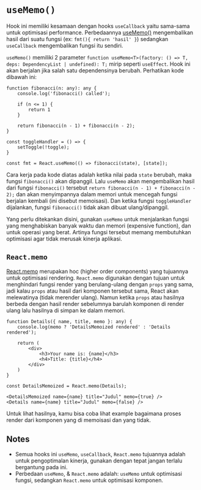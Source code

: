# `useMemo()`

Hook ini memiliki kesamaan dengan hooks `useCallback` yaitu sama-sama untuk optimisasi performance. Perbedaannya [useMemo()](https://reactjs.org/docs/hooks-reference.html#usememo) mengembalikan hasil dari suatu fungsi (ex: `fmt(){ return 'hasil' }`) sedangkan `useCallback` mengembalikan fungsi itu sendiri.

`useMemo()` memiliki 2 parameter `function useMemo<T>(factory: () => T, deps: DependencyList | undefined): T;` mirip seperti `useEffect`. Hook ini akan berjalan jika salah satu dependensinya berubah. Perhatikan kode dibawah ini:

```tsx
function fibonacci(n: any): any {
    console.log('fibonacci() called');
    
    if (n <= 1) {
        return 1
    }

    return fibonacci(n - 1) + fibonacci(n - 2);
}

const toggleHandler = () => {
    setToggle(!toggle);
}

const fmt = React.useMemo(() => fibonacci(state), [state]);
```
Cara kerja pada kode diatas adalah ketika nilai pada `state` berubah, maka fungsi `fibonacci()` akan dipanggil. Lalu `useMemo` akan mengembalikan hasil dari fungsi `fibonacci()` tersebut `return fibonacci(n - 1) + fibonacci(n - 2);` dan akan menyimpannya dalam memori untuk mencegah fungsi berjalan kembali (ini disebut memoisasi). Dan ketika fungsi `toggleHandler` dijalankan, fungsi `fibonacci()` tidak akan dibuat ulang/dipanggil.

Yang perlu ditekankan disini, gunakan `useMemo` untuk menjalankan fungsi yang menghabiskan banyak waktu dan memori (expensive function), dan untuk operasi yang berat. Artinya fungsi tersebut memang membutuhkan optimisasi agar tidak merusak kinerja aplikasi.

## `React.memo`
[React.memo](https://reactjs.org/docs/react-api.html#reactmemo) merupakan hoc (higher order components) yang tujuannya untuk optimisasi rendering. `React.memo` digunakan dengan tujuan untuk menghindari fungsi render yang berulang-ulang dengan `props` yang sama, jadi kalau `props` atau hasil dari komponen tersebut sama, React akan melewatinya (tidak merender ulang). Namun ketika `props` atau hasilnya berbeda dengan hasil render sebelumnya barulah komponen di render ulang lalu hasilnya di simpan ke dalam memori.

```tsx
function Details({ name, title, memo }: any) {
    console.log(memo ? 'DetailsMemoized rendered' : 'Details rendered');

    return (
        <div>
            <h3>Your name is: {name}</h3>
            <h4>Title: {title}</h4>
        </div>
    )
}

const DetailsMemoized = React.memo(Details);

<DetailsMemoized name={name} title="Judul" memo={true} />
<Details name={name} title="Judul" memo={false} />
```
Untuk lihat hasilnya, kamu bisa coba lihat example bagaimana proses render dari komponen yang di memoisasi dan yang tidak.

## Notes
- Semua hooks ini `useMemo`, `useCallback`, `React.memo` tujuannya adalah untuk pengoptimalan kinerja, gunakan dengan tepat jangan terlalu bergantung pada ini.
- Perbedaan `useMemo`, & `React.memo` adalah: `useMemo` untuk optimisasi fungsi, sedangkan `React.memo` untuk optimisasi komponen.
